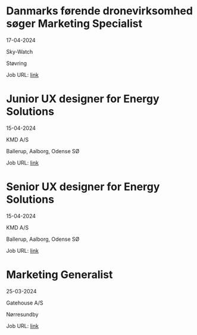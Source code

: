 # Danmarks førende dronevirksomhed søger Marketing Specialist
17-04-2024

Sky-Watch

Støvring

Job URL: [link](https://www.jobindex.dk/jobannonce/508118/danmarks-foerende-dronevirksomhed-soeger-marketing-specialist)


# Junior UX designer for Energy Solutions
15-04-2024

KMD A/S

Ballerup, Aalborg, Odense SØ

Job URL: [link](https://career5.successfactors.eu/sfcareer/jobreqcareer?jobId=33458&company=kmd)


# Senior UX designer for Energy Solutions
15-04-2024

KMD A/S

Ballerup, Aalborg, Odense SØ

Job URL: [link](https://career5.successfactors.eu/sfcareer/jobreqcareer?jobId=33459&company=kmd)


# Marketing Generalist
25-03-2024

Gatehouse A/S

Nørresundby

Job URL: [link](https://www.jobindex.dk/jobannonce/506443/marketing-generalist)


